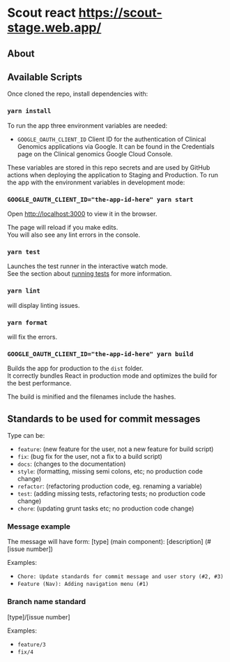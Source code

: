 # Scout react https://scout-stage.web.app/

## About

## Available Scripts

Once cloned the repo, install dependencies with:

### `yarn install`

To run the app three environment variables are needed:

- `GOOGLE_OAUTH_CLIENT_ID` Client ID for the authentication of Clinical Genomics applications via Google. It can be found in the Credentials page on the Clinical genomics Google Cloud Console.

These variables are stored in this repo secrets and are used by GitHub actions when deploying the application to Staging and Production.
To run the app with the environment variables in development mode:

### `GOOGLE_OAUTH_CLIENT_ID="the-app-id-here" yarn start`

Open [http://localhost:3000](http://localhost:3000) to view it in the browser.

The page will reload if you make edits.<br />
You will also see any lint errors in the console.

### `yarn test`

Launches the test runner in the interactive watch mode.<br />
See the section about [running tests](https://facebook.github.io/create-react-app/docs/running-tests) for more information.

### `yarn lint`
will display linting issues.

### `yarn format`
will fix the errors.


### `GOOGLE_OAUTH_CLIENT_ID="the-app-id-here" yarn build`

Builds the app for production to the `dist` folder.<br />
It correctly bundles React in production mode and optimizes the build for the best performance.

The build is minified and the filenames include the hashes.<br />

## Standards to be used for commit messages
Type can be:
- `feature`: (new feature for the user, not a new feature for build script)
- `fix`: (bug fix for the user, not a fix to a build script)
- `docs`: (changes to the documentation)
- `style`: (formatting, missing semi colons, etc; no production code change)
- `refactor`: (refactoring production code, eg. renaming a variable)
- `test`: (adding missing tests, refactoring tests; no production code change)
- `chore`: (updating grunt tasks etc; no production code change)

### Message example
The message will have form:
[type] (main component): [description] (#[issue number])

Examples:
- `Chore: Update standards for commit message and user story (#2, #3)`
- `Feature (Nav): Adding navigation menu (#1)`

### Branch name standard
[type]/[issue number]

Examples: 
- `feature/3`
- `fix/4`


